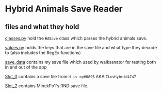 # Hybrid Animals Save Reader

## files and what they hold

[classes.py](classes.py) hold the `HASave` class which parses the hybrid animals save.

[values.py](values.py) holds the keys that are in the save file and what type they decode to (also includes the RegEx functions)

[save_data](save_data) contains my save file which used by walksanator for testing both in and out of the app

[Slot_0](Slot_0) contains a save file from `H is op#6895` AKA `ILuvHybrid4747`

[Slot_2](Slot_2) contains MinekPo1's RND save file.
